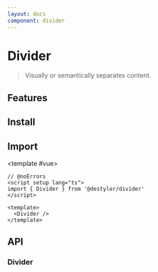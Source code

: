 ```yaml
---
layout: docs
component: divider
---
```


# Divider

> Visually or semantically separates content.

<Preview name="divider" />

## Features

<Features :lists="[
'Supports horizontal and vertical orientations.'
]" />

## Install

<CodeGroupPackage name="@destyler/divider" />

## Import

<CodePreview :tabs="[
  {value: 'vue', label: 'index.vue', icon: 'vscode-icons:file-type-vue'}
]">

<template #vue>

```vue twoslash
// @noErrors
<script setup lang="ts">
import { Divider } from '@destyler/divider'
</script>

<template>
  <Divider />
</template>
```

</template>

</CodePreview>

## API

### Divider

<!--@include: ../../packages/components/divider/.docs/divider.md-->

<Attribute
  :value="[
    {
      name: '[data-orientation]',
      value:`\'vertical\' \| \'horizontal\'`
    },
  ]"
/>

